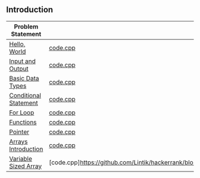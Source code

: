 ## Introduction

|Problem Statement| c++ |
|---|---|
|[Hello, World](https://github.com/Lintik/hackerrank/blob/master/Languages/Cpp/Introduction/Say%20Hello%20World%20With%20Cpp/cpp-hello-world-English.pdf)|[code.cpp](https://github.com/Lintik/hackerrank/blob/master/Languages/Cpp/Introduction/Say%20Hello%20World%20With%20Cpp/code.cpp)|
|[Input and Output](https://github.com/Lintik/hackerrank/blob/master/Languages/Cpp/Introduction/Input%20and%20Output/cpp-input-and-output-English.pdf)|[code.cpp](https://github.com/Lintik/hackerrank/blob/master/Languages/Cpp/Introduction/Input%20and%20Output/code.cpp)|
|[Basic Data Types](https://github.com/Lintik/hackerrank/blob/master/Languages/Cpp/Introduction/Basic%20Data%20Types/c-tutorial-basic-data-types-English.pdf)|[code.cpp](https://github.com/Lintik/hackerrank/blob/master/Languages/Cpp/Introduction/Basic%20Data%20Types/code.cpp)|
|[Conditional Statement](https://github.com/Lintik/hackerrank/blob/master/Languages/Cpp/Introduction/Conditional%20Statements/c-tutorial-conditional-if-else-English.pdf)|[code.cpp](https://github.com/Lintik/hackerrank/blob/master/Languages/Cpp/Introduction/Conditional%20Statements/code.cpp)|
|[For Loop](https://github.com/Lintik/hackerrank/blob/master/Languages/Cpp/Introduction/For%20Loop/c-tutorial-for-loop-English.pdf)|[code.cpp](https://github.com/Lintik/hackerrank/blob/master/Languages/Cpp/Introduction/For%20Loop/code.cpp)|
|[Functions](https://github.com/Lintik/hackerrank/blob/master/Languages/Cpp/Introduction/Functions/c-tutorial-functions-English.pdf)|[code.cpp](https://github.com/Lintik/hackerrank/blob/master/Languages/Cpp/Introduction/Functions/code.cpp)|
|[Pointer](https://github.com/Lintik/hackerrank/blob/master/Languages/Cpp/Introduction/Pointer/c-tutorial-pointer-English.pdf)|[code.cpp](https://github.com/Lintik/hackerrank/blob/master/Languages/Cpp/Introduction/Pointer/code.cpp)|
|[Arrays Introduction](https://github.com/Lintik/hackerrank/blob/master/Languages/Cpp/Introduction/Arrays%20Introduction/arrays-introduction-English.pdf)|[code.cpp](https://github.com/Lintik/hackerrank/blob/master/Languages/Cpp/Introduction/Arrays%20Introduction/code.cpp)|
|[Variable Sized Array](https://github.com/Lintik/hackerrank/blob/master/Languages/Cpp/Introduction/Variable%20Sized%20Arrays/variable-sized-arrays-English.pdf)|[code.cpp]https://github.com/Lintik/hackerrank/blob/master/Languages/Cpp/Introduction/Variable%20Sized%20Arrays/code.cpp)|
